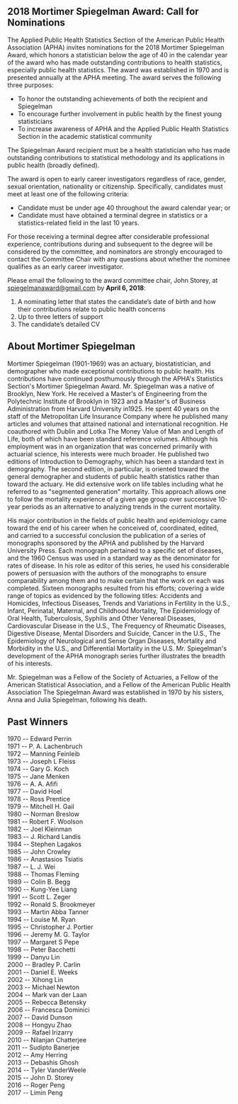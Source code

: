 ## 2018 Mortimer Spiegelman Award: Call for Nominations
 
The Applied Public Health Statistics Section of the American Public Health Association (APHA) invites nominations for the 2018 Mortimer Spiegelman Award, which honors a statistician below the age of 40 in the calendar year of the award who has made outstanding contributions to health statistics, especially public health statistics. The award was established in 1970 and is presented annually at the APHA meeting. The award serves the following three purposes:

- To honor the outstanding achievements of both the recipient and Spiegelman
- To encourage further involvement in public health by the finest young statisticians
- To increase awareness of APHA and the Applied Public Health Statistics Section in the academic statistical community
 
The Spiegelman Award recipient must be a health statistician who has made outstanding contributions to statistical methodology and its applications in public health (broadly defined).
 
The award is open to early career investigators regardless of race, gender, sexual orientation, nationality or citizenship. Specifically, candidates must meet at least one of the following criteria:

- Candidate must be under age 40 throughout the award calendar year; or
- Candidate must have obtained a terminal degree in statistics or a statistics-related field in the last 10 years.
 
For those receiving a terminal degree after considerable professional experience, contributions during and subsequent to the degree will be considered by the committee, and nominators are strongly encouraged to contact the Committee Chair with any questions about whether the nominee qualifies as an early career investigator.
 
Please email the following to the award committee chair, John Storey, at spiegelmanaward@gmail.com by **April 6, 2018**:

1. A nominating letter that states the candidate’s date of birth and how their contributions relate to public health concerns
2. Up to three letters of support
3. The candidate’s detailed CV

## About Mortimer Spiegelman

Mortimer Spiegelman (1901-1969) was an actuary, biostatistician, and demographer who made exceptional contributions to public health. His contributions have continued posthumously through the APHA's Statistics Section's Mortimer Spiegelman Award.
Mr. Spiegelman was a native of Brooklyn, New York. He received a Master's of Engineering from the Polytechnic Institute of Brooklyn in 1923 and a Master's of Business Administration from Harvard University in1925. He spent 40 years on the staff of the Metropolitan Life Insurance Company where he published many articles and volumes that attained national and international recognition. He coauthored with Dublin and Lotka The Money Value of Man and Length of Life, both of which have been standard reference volumes.   Although his employment was in an organization that was concerned primarily with actuarial science, his interests were much broader.  He published two editions of Introduction to Demography, which has been a standard text in demography.  The second edition, in particular, is oriented toward the general demographer and students of public health statistics rather than toward the actuary. He did extensive work on life tables including what he referred to as "segmented generation" mortality.  This approach allows one to follow the mortality experience of a given age group over successive 10-year periods as an alternative to analyzing trends in the current mortality.

His major contribution in the fields of public health and epidemiology came toward the end of his career when he conceived of, coordinated, edited, and carried to a successful conclusion the publication of a series of monographs sponsored by the APHA and published by the Harvard University Press. Each monograph pertained to a specific set of diseases, and the 1960 Census was used in a standard way as the denominator for rates of disease. In his role as editor of this series, he used his considerable powers of persuasion with the authors of the monographs to ensure comparability among them and to make certain that the work on each was completed.   Sixteen monographs resulted from his efforts; covering a wide range of topics as evidenced by the following titles: Accidents and Homicides, Infectious Diseases, Trends and Variations in Fertility in the U.S., Infant, Perinatal, Maternal, and Childhood Mortality, The Epidemiology of Oral Health, Tuberculosis, Syphilis and Other Venereal Diseases, Cardiovascular Disease in the U.S., The Frequency of Rheumatic Diseases, Digestive Disease, Mental Disorders and Suicide, Cancer in the U.S., The Epidemiology of Neurological and Sense Organ Diseases, Mortality and Morbidity in the U.S., and Differential Mortality in the U.S.  Mr. Spiegelman's development of the APHA monograph series further illustrates the breadth of his interests.  

Mr. Spiegelman was a Fellow of the Society of Actuaries, a Fellow of the American Statistical Association, and a Fellow of the American Public Health Association
The Spiegelman Award was established in 1970 by his sisters, Anna and Julia Spiegelman, following his death. 

## Past Winners

1970 -- Edward Perrin<br>
1971 -- P. A. Lachenbruch<br>
1972 -- Manning Feinleib<br>
1973 -- Joseph L Fleiss<br>
1974 -- Gary G. Koch<br>
1975 -- Jane Menken<br>
1976 -- A. A. Afifi<br>
1977 -- David Hoel<br>
1978 -- Ross Prentice<br>
1979 -- Mitchell H. Gail<br>
1980 -- Norman Breslow<br>
1981 -- Robert F. Woolson<br>
1982 -- Joel Kleinman<br>
1983 -- J. Richard Landis<br>
1984 -- Stephen Lagakos<br>
1985 -- John Crowley<br>
1986 -- Anastasios Tsiatis<br>
1987 -- L. J. Wei<br>
1988 -- Thomas Fleming<br>
1989 -- Colin B. Begg<br>
1990 -- Kung-Yee Liang<br>
1991 -- Scott L. Zeger<br>
1992 -- Ronald S. Brookmeyer<br>
1993 -- Martin Abba Tanner<br>
1994 -- Louise M. Ryan<br>
1995 -- Christopher J. Portier<br>
1996 -- Jeremy M. G. Taylor<br>
1997 -- Margaret S Pepe<br>
1998 -- Peter Bacchetti<br>
1999 -- Danyu Lin<br>
2000 -- Bradley P. Carlin<br>
2001 -- Daniel E. Weeks<br>
2002 -- Xihong Lin<br>
2003 -- Michael Newton<br>
2004 -- Mark van der Laan<br>
2005 -- Rebecca Betensky<br>
2006 -- Francesca Dominici<br>
2007 -- David Dunson<br>
2008 -- Hongyu Zhao<br>
2009 -- Rafael Irizarry<br>
2010 -- Nilanjan Chatterjee<br>
2011 -- Sudipto Banerjee<br>
2012 -- Amy Herring<br>
2013 -- Debashis Ghosh<br>
2014 -- Tyler VanderWeele<br>
2015 -- John D. Storey<br>
2016 -- Roger Peng<br>
2017 -- Limin Peng<br>

